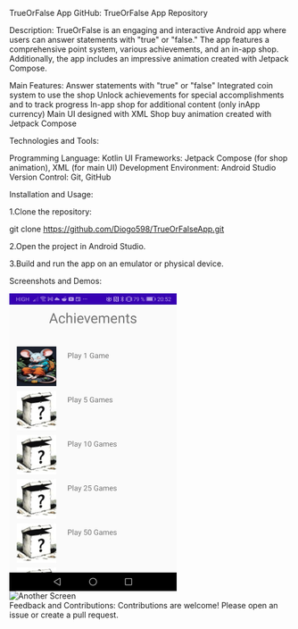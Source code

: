 TrueOrFalse App
GitHub: TrueOrFalse App Repository

Description:
TrueOrFalse is an engaging and interactive Android app where users can answer statements with "true" or "false." 
The app features a comprehensive point system, various achievements, and an in-app shop.
Additionally, the app includes an impressive animation created with Jetpack Compose.

Main Features:
Answer statements with "true" or "false"
Integrated coin system to use the shop
Unlock achievements for special accomplishments and to track progress
In-app shop for additional content (only inApp currency)
Main UI designed with XML
Shop buy animation created with Jetpack Compose

Technologies and Tools:

Programming Language: Kotlin
UI Frameworks: Jetpack Compose (for shop animation), XML (for main UI)
Development Environment: Android Studio
Version Control: Git, GitHub

Installation and Usage:

1.Clone the repository:

git clone https://github.com/Diogo598/TrueOrFalseApp.git

2.Open the project in Android Studio.

3.Build and run the app on an emulator or physical device.

Screenshots and Demos:
<div style="display: flex; flex-wrap: wrap;">
  <img src="https://github.com/Diogo598/TrueOrFalseApp/blob/master/Achievements.jpg" alt="Achievements Screen" title="Achievements screen showing the various accomplishments users can unlock." width="300"/>
  <img src="https://github.com/Diogo598/TrueOrFalseApp/blob/master/AnotherImage.jpg" alt="Another Screen" title="Another screen showing different functionality." width="300"/>
  <!-- Add more images here in the same way -->
</div>
Feedback and Contributions:
Contributions are welcome! Please open an issue or create a pull request.
